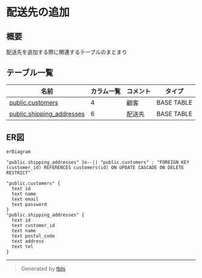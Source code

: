 # 配送先の追加

## 概要

配送先を追加する際に関連するテーブルのまとまり

## テーブル一覧

| 名前 | カラム一覧 | コメント | タイプ |
| ---- | ------- | ------- | ---- |
| [public.customers](public.customers.md) | 4 | 顧客 | BASE TABLE |
| [public.shipping_addresses](public.shipping_addresses.md) | 6 | 配送先 | BASE TABLE |

## ER図

```mermaid
erDiagram

"public.shipping_addresses" }o--|| "public.customers" : "FOREIGN KEY (customer_id) REFERENCES customers(id) ON UPDATE CASCADE ON DELETE RESTRICT"

"public.customers" {
  text id
  text name
  text email
  text password
}
"public.shipping_addresses" {
  text id
  text customer_id
  text name
  text postal_code
  text address
  text tel
}
```

---

> Generated by [tbls](https://github.com/k1LoW/tbls)

